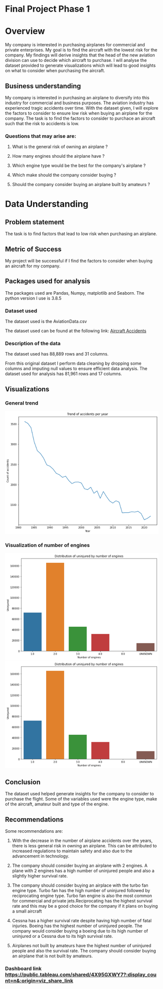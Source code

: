 # Final Project Phase 1

# Overview

My company is interested in purchasing airplanes for commercial and private enterprises. My goal is to find the aircraft with the lowest risk for the company. My findings will derive insights that the head of the new aviation division can use to decide which aircraft to purchase. I will analyse the dataset provided to generate visualizations which will lead to good insights on what to consider when purchasing the aircraft.

## Business understanding

My company is interested in purchasing an airplane to diversify into this industry for commercial and business purposes. The aviation industry has experienced tragic accidents over time. With the dataset given, I will explore the factors to consider to ensure low risk when buying an airplane for the company. The task is to find the factors to consider to purchace an aircraft such that the risk to accidents is low.

### Questions that may arise are:

1. What is the general risk of owning an airplane ?

2. How many engines should the airplane have ?

3. Which engine type would be the best for the company's airplane ?

4. Which make should the company consider buying ?

5. Should the company consider buying an airplane built by amateurs ?


# Data Understanding

## Problem statement

The task is to find factors that lead to low risk when purchasing an airplane.

## Metric of Success

My project will be successful if I find the factors to consider when buying an aircraft for my company.

## Packages used for analysis

The packages used are Pandas, Numpy, matplotlib and Seaborn. The python version I use is 3.8.5

### Dataset used 

The dataset used is the AviationData.csv

The dataset used can be found at the following link: <a href="https://www.kaggle.com/datasets/khsamaha/aviation-accident-database-synopses" target="_blank">Aircraft Accidents</a>

### Description of the data

The dataset used has 88,889 rows and 31 columns.

From this original dataset I perform data cleaning by dropping some columns and imputing null values to ensure efficient data analysis. The dataset used for analysis has 81,961 rows and 17 columns.

## Visualizations

### General trend

<img src="./images/trend.png"/>

### Visualization of number of engines

<img src="./images/engines.png"/> <img src="./images/engines.png"/> 

## Conclusion

The dataset used helped generate insights for the company to consider to purchase the flight. Some of the variables used were the engine type, make of the aircraft, amateur built and type of the engine.

## Recommendations

Some recommendations are:

1. With the decrease in the number of airplane accidents over the years, there is less general risk in owning an airplane. This can be attributed to increased regulations to maintain safety and also due to the advancement in technology.

2. The company should consider buying an airplane with 2 engines. A plane with 2 engines has a high number of uninjured people and also a slightly higher survival rate.

3. The company should consider buying an airplace with the turbo fan engine type. Turbo fan has the high number of uninjured followed by reciprocating engine type. Turbo fan engine is also the most common for commercial and private jets.Reciprocating has the highest survival rate and this may be  a good choice for the company if it plans on buying a small aircraft

4. Cessna has a higher survival rate despite having high number of fatal injuries. Boeing has the highest number of uninjured people. The company would consider buying a boeing due to its high number of uninjured or a Cessna due to its high survival rate.

5. Airplanes not built by amateurs have the highest number of uninjured people and also the survival rate. The company should consider buying an airplane that is not built by amateurs.



### Dashboard link https://public.tableau.com/shared/4X95GXWY7?:display_count=n&:origin=viz_share_link
